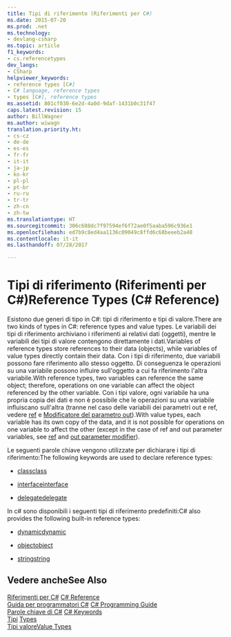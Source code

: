 ```yaml
---
title: Tipi di riferimento (Riferimenti per C#)
ms.date: 2015-07-20
ms.prod: .net
ms.technology:
- devlang-csharp
ms.topic: article
f1_keywords:
- cs.referencetypes
dev_langs:
- CSharp
helpviewer_keywords:
- reference types [C#]
- C# language, reference types
- types [C#], reference types
ms.assetid: 801cf030-6e2d-4a0d-9daf-1431b0c31f47
caps.latest.revision: 15
author: BillWagner
ms.author: wiwagn
translation.priority.ht:
- cs-cz
- de-de
- es-es
- fr-fr
- it-it
- ja-jp
- ko-kr
- pl-pl
- pt-br
- ru-ru
- tr-tr
- zh-cn
- zh-tw
ms.translationtype: HT
ms.sourcegitcommit: 306c608dc7f97594ef6f72ae0f5aaba596c936e1
ms.openlocfilehash: ed7b9c8ed4aa1136c09049c8ffd6c68beeeb2a48
ms.contentlocale: it-it
ms.lasthandoff: 07/28/2017

---
```

# <a name="reference-types-c-reference"></a><span data-ttu-id="aae4f-102">Tipi di riferimento (Riferimenti per C#)</span><span class="sxs-lookup"><span data-stu-id="aae4f-102">Reference Types (C# Reference)</span></span>
<span data-ttu-id="aae4f-103">Esistono due generi di tipo in C#: tipi di riferimento e tipi di valore.</span><span class="sxs-lookup"><span data-stu-id="aae4f-103">There are two kinds of types in C#: reference types and value types.</span></span> <span data-ttu-id="aae4f-104">Le variabili dei tipi di riferimento archiviano i riferimenti ai relativi dati (oggetti), mentre le variabili dei tipi di valore contengono direttamente i dati.</span><span class="sxs-lookup"><span data-stu-id="aae4f-104">Variables of reference types store references to their data (objects), while variables of value types directly contain their data.</span></span> <span data-ttu-id="aae4f-105">Con i tipi di riferimento, due variabili possono fare riferimento allo stesso oggetto. Di conseguenza le operazioni su una variabile possono influire sull'oggetto a cui fa riferimento l'altra variabile.</span><span class="sxs-lookup"><span data-stu-id="aae4f-105">With reference types, two variables can reference the same object; therefore, operations on one variable can affect the object referenced by the other variable.</span></span> <span data-ttu-id="aae4f-106">Con i tipi valore, ogni variabile ha una propria copia dei dati e non è possibile che le operazioni su una variabile influiscano sull'altra (tranne nel caso delle variabili dei parametri out e ref, vedere [ref](../../../csharp/language-reference/keywords/ref.md) e [Modificatore del parametro out](../../../csharp/language-reference/keywords/out-parameter-modifier.md)).</span><span class="sxs-lookup"><span data-stu-id="aae4f-106">With value types, each variable has its own copy of the data, and it is not possible for operations on one variable to affect the other (except in the case of ref and out parameter variables, see [ref](../../../csharp/language-reference/keywords/ref.md) and [out parameter modifier](../../../csharp/language-reference/keywords/out-parameter-modifier.md)).</span></span>  
  
 <span data-ttu-id="aae4f-107">Le seguenti parole chiave vengono utilizzate per dichiarare i tipi di riferimento:</span><span class="sxs-lookup"><span data-stu-id="aae4f-107">The following keywords are used to declare reference types:</span></span>  
  
-   [<span data-ttu-id="aae4f-108">class</span><span class="sxs-lookup"><span data-stu-id="aae4f-108">class</span></span>](../../../csharp/language-reference/keywords/class.md)  
  
-   [<span data-ttu-id="aae4f-109">interface</span><span class="sxs-lookup"><span data-stu-id="aae4f-109">interface</span></span>](../../../csharp/language-reference/keywords/interface.md)  
  
-   [<span data-ttu-id="aae4f-110">delegate</span><span class="sxs-lookup"><span data-stu-id="aae4f-110">delegate</span></span>](../../../csharp/language-reference/keywords/delegate.md)  
  
 <span data-ttu-id="aae4f-111">In c# sono disponibili i seguenti tipi di riferimento predefiniti:</span><span class="sxs-lookup"><span data-stu-id="aae4f-111">C# also provides the following built-in reference types:</span></span>  
  
-   [<span data-ttu-id="aae4f-112">dynamic</span><span class="sxs-lookup"><span data-stu-id="aae4f-112">dynamic</span></span>](../../../csharp/language-reference/keywords/dynamic.md)  
  
-   [<span data-ttu-id="aae4f-113">object</span><span class="sxs-lookup"><span data-stu-id="aae4f-113">object</span></span>](../../../csharp/language-reference/keywords/object.md)  
  
-   [<span data-ttu-id="aae4f-114">string</span><span class="sxs-lookup"><span data-stu-id="aae4f-114">string</span></span>](../../../csharp/language-reference/keywords/string.md)  
  
## <a name="see-also"></a><span data-ttu-id="aae4f-115">Vedere anche</span><span class="sxs-lookup"><span data-stu-id="aae4f-115">See Also</span></span>  
 <span data-ttu-id="aae4f-116">[Riferimenti per C#](../../../csharp/language-reference/index.md) </span><span class="sxs-lookup"><span data-stu-id="aae4f-116">[C# Reference](../../../csharp/language-reference/index.md) </span></span>  
 <span data-ttu-id="aae4f-117">[Guida per programmatori C#](../../../csharp/programming-guide/index.md) </span><span class="sxs-lookup"><span data-stu-id="aae4f-117">[C# Programming Guide](../../../csharp/programming-guide/index.md) </span></span>  
 <span data-ttu-id="aae4f-118">[Parole chiave di C#](../../../csharp/language-reference/keywords/index.md) </span><span class="sxs-lookup"><span data-stu-id="aae4f-118">[C# Keywords](../../../csharp/language-reference/keywords/index.md) </span></span>  
 <span data-ttu-id="aae4f-119">[Tipi](../../../csharp/language-reference/keywords/types.md) </span><span class="sxs-lookup"><span data-stu-id="aae4f-119">[Types](../../../csharp/language-reference/keywords/types.md) </span></span>  
 [<span data-ttu-id="aae4f-120">Tipi valore</span><span class="sxs-lookup"><span data-stu-id="aae4f-120">Value Types</span></span>](../../../csharp/language-reference/keywords/value-types.md)

